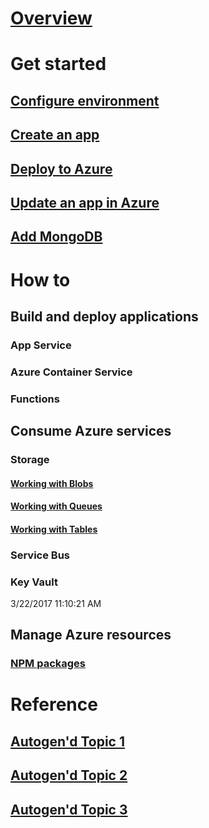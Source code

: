 # [Overview](index.md)

# Get started

## [Configure environment](get-started-setup.md)
## [Create an app](get-started-create-node-app.md)
## [Deploy to Azure](get-started-deploy-to-azure.md)
## [Update an app in Azure](get-started-updates.md)
## [Add MongoDB](get-started-mongodb.md)

# How to

## Build and deploy applications
### App Service
### Azure Container Service
### Functions

## Consume Azure services
### Storage
#### [Working with Blobs](https://docs.microsoft.com/en-us/azure/storage/storage-nodejs-how-to-use-blob-storage?toc=toc.json)
#### [Working with Queues](https://docs.microsoft.com/en-us/azure/storage/storage-nodejs-how-to-use-queues?toc=/node-sandbox/toc.md)
#### [Working with Tables](https://docs.microsoft.com/en-us/azure/storage/storage-nodejs-how-to-use-table-storage?toc=toc.md)
### Service Bus
### Key Vault
3/22/2017 11:10:21 AM 
## Manage Azure resources
### [NPM packages](packages.md)

# Reference
## [Autogen'd Topic 1](#)
## [Autogen'd Topic 2](#)
## [Autogen'd Topic 3](#)
